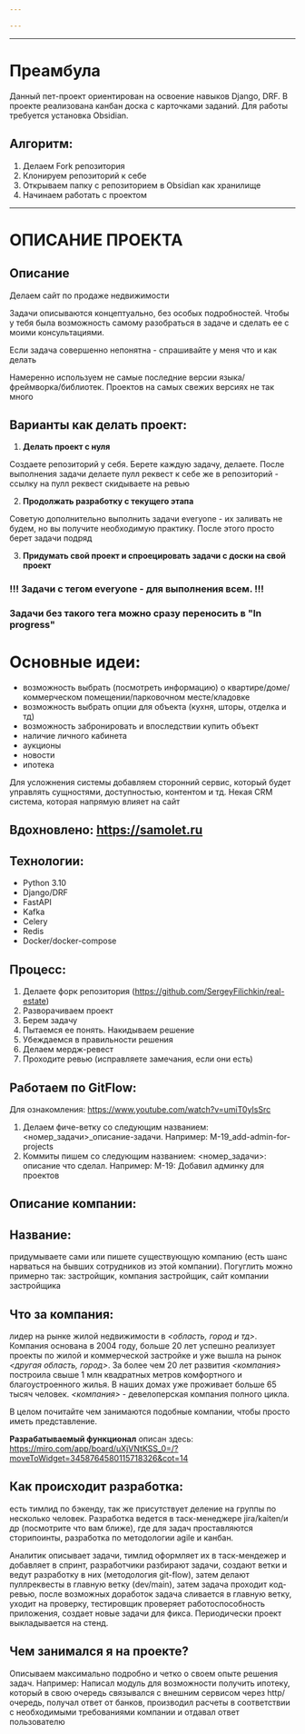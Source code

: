 ```yaml
---

---
```

---
# Преамбула
Данный пет-проект ориентирован на освоение навыков Django, DRF. В проекте реализована канбан доска с карточками заданий. Для работы требуется установка Obsidian.
## Алгоритм:
1) Делаем Fork репозитория
2) Клонируем репозиторий к себе 
3) Открываем папку с репозиторием в Obsidian как хранилище
4) Начинаем работать с проектом
---

# **ОПИСАНИЕ ПРОЕКТА**

## Описание

Делаем сайт по продаже недвижимости

Задачи описываются концептуально, без особых подробностей. Чтобы у тебя была возможность самому разобраться в задаче и сделать ее с моими консультациями.

Если задача совершенно непонятна - спрашивайте у меня что и как делать

Намеренно используем не самые последние версии языка/фреймворка/библиотек. Проектов на самых свежих версиях не так много

## **Варианты как делать проект:**

1) **Делать проект с нуля**

Создаете репозиторий у себя. Берете каждую задачу, делаете. После выполнения задачи делаете пулл реквест к себе же в репозиторий - ссылку на пулл реквест скидываете на ревью

2) **Продолжать разработку с текущего этапа**

Советую дополнительно выполнить задачи everyone - их заливать не будем, но вы получите необходимую практику. После этого просто берет задачи подряд

3) **Придумать свой проект и спроецировать задачи с доски на свой проект**

### !!! Задачи с тегом everyone - для выполнения всем. !!!

### Задачи без такого тега можно сразу переносить в "**In progress**"

# **Основные идеи:**

- возможность выбрать (посмотреть информацию) о квартире/доме/коммерческом помещении/парковочном месте/кладовке
- возможность выбрать опции для объекта (кухня, шторы, отделка и тд)
- возможность забронировать и впоследствии купить объект
- наличие личного кабинета
- аукционы
- новости
- ипотека

Для усложнения системы добавляем сторонний сервис, который будет управлять сущностями, доступностью, контентом и тд. Некая CRM система, которая напрямую влияет на сайт

## Вдохновлено: https://samolet.ru

## **Технологии:**

- Python 3.10
- Django/DRF
- FastAPI
- Kafka
- Celery
- Redis
- Docker/docker-compose

## **Процесс:**

1. Делаете форк репозитория (https://github.com/SergeyFilichkin/real-estate)
2. Разворачиваем проект
3. Берем задачу
4. Пытаемся ее понять. Накидываем решение
5. Убеждаемся в правильности решения
6. Делаем мердж-ревест
7. Проходите ревью (исправляете замечания, если они есть)

## **Работаем по GitFlow:**

Для ознакомления: https://www.youtube.com/watch?v=umiT0yIsSrc

1. Делаем фиче-ветку со следующим названием: <номер_задачи>_описание-задачи. Например: M-19_add-admin-for-projects
2. Коммиты пишем со следующим названием: <номер_задачи>: описание что сделал. Например: M-19: Добавил админку для проектов

## **Описание компании:**

## **Название:** 

придумываете сами или пишете существующую компанию (есть шанс нарваться на бывших сотрудников из этой компании). Погуглить можно примерно так: застройщик, компания застройщик, сайт компании застройщика

## **Что за компания:** 

лидер на рынке жилой недвижимости в *<область, город и тд>*. Компания основана в 2004 году, больше 20 лет успешно реализует проекты по жилой и коммерческой застройке и уже вышла на рынок *<другая область, город>*. За более чем 20 лет развития *<компания>* построила свыше 1 млн квадратных метров комфортного и благоустроенного жилья. В наших домах уже проживает больше 65 тысяч человек. *<компания>* - девелоперская компания полного цикла.

В целом почитайте чем занимаются подобные компании, чтобы просто иметь представление.

**Разрабатываемый функционал** описан здесь: https://miro.com/app/board/uXjVNtKSS_0=/?moveToWidget=3458764580115718326&cot=14

## **Как происходит разработка:** 

есть тимлид по бэкенду, так же присутствует деление на группы по несколько человек. Разработка ведется в таск-менеджере jira/kaiten/и др (посмотрите что вам ближе), где для задач проставляются сторипоинты, разработка по методологии agile и канбан.

Аналитик описывает задачи, тимлид оформляет их в таск-мендежер и добавляет в спринт, разработчики разбирают задачи, создают ветки и ведут разработку в них (методология git-flow), затем делают пуллреквесты в главную ветку (dev/main), затем задача проходит код-ревью, после возможных доработок задача сливается в главную ветку, уходит на проверку, тестировщик проверяет работоспособность приложения, создает новые задачи для фикса. Периодически проект выкладывается на стенд.

## **Чем занимался я на проекте?**

Описываем максимально подробно и четко о своем опыте решения задач. Например: Написал модуль для возможности получить ипотеку, который в свою очередь связывался с внешним сервисом через http/очередь, получал ответ от банков, производил расчеты в соответствии с необходимыми требованиями компании и отдавал ответ пользователю